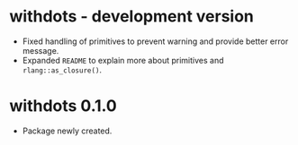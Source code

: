 
# withdots - development version
* Fixed handling of primitives to prevent warning and provide better error message.
* Expanded `README` to explain more about primitives and `rlang::as_closure()`.

# withdots 0.1.0

* Package newly created. 
